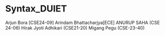 # Syntax_DUIET
Arjun Bora [CSE24-09]
Arindam Bhattacharjya[ECE]
ANURUP SAHA (CSE 24-06)
Hirak Jyoti Adhikari (CSE21-20)
Migang Pegu (CSE-23-40)
